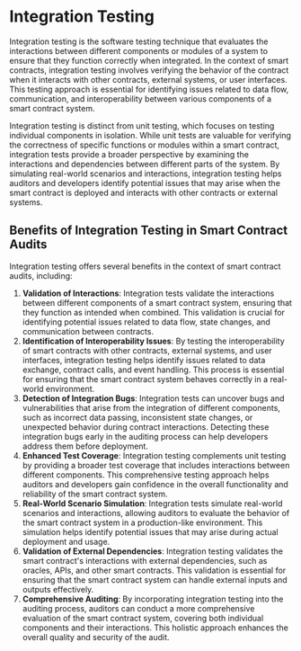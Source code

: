 # Integration Testing

Integration testing is the software testing technique that evaluates the interactions between different components or modules of a system to ensure that they function correctly when integrated. In the context of smart contracts, integration testing involves verifying the behavior of the contract when it interacts with other contracts, external systems, or user interfaces. This testing approach is essential for identifying issues related to data flow, communication, and interoperability between various components of a smart contract system.

Integration testing is distinct from unit testing, which focuses on testing individual components in isolation. While unit tests are valuable for verifying the correctness of specific functions or modules within a smart contract, integration tests provide a broader perspective by examining the interactions and dependencies between different parts of the system. By simulating real-world scenarios and interactions, integration testing helps auditors and developers identify potential issues that may arise when the smart contract is deployed and interacts with other contracts or external systems.

## Benefits of Integration Testing in Smart Contract Audits

Integration testing offers several benefits in the context of smart contract audits, including:

1. **Validation of Interactions**: Integration tests validate the interactions between different components of a smart contract system, ensuring that they function as intended when combined. This validation is crucial for identifying potential issues related to data flow, state changes, and communication between contracts.
2. **Identification of Interoperability Issues**: By testing the interoperability of smart contracts with other contracts, external systems, and user interfaces, integration testing helps identify issues related to data exchange, contract calls, and event handling. This process is essential for ensuring that the smart contract system behaves correctly in a real-world environment.
3. **Detection of Integration Bugs**: Integration tests can uncover bugs and vulnerabilities that arise from the integration of different components, such as incorrect data passing, inconsistent state changes, or unexpected behavior during contract interactions. Detecting these integration bugs early in the auditing process can help developers address them before deployment.
4. **Enhanced Test Coverage**: Integration testing complements unit testing by providing a broader test coverage that includes interactions between different components. This comprehensive testing approach helps auditors and developers gain confidence in the overall functionality and reliability of the smart contract system.
5. **Real-World Scenario Simulation**: Integration tests simulate real-world scenarios and interactions, allowing auditors to evaluate the behavior of the smart contract system in a production-like environment. This simulation helps identify potential issues that may arise during actual deployment and usage.
6. **Validation of External Dependencies**: Integration testing validates the smart contract's interactions with external dependencies, such as oracles, APIs, and other smart contracts. This validation is essential for ensuring that the smart contract system can handle external inputs and outputs effectively.
7. **Comprehensive Auditing**: By incorporating integration testing into the auditing process, auditors can conduct a more comprehensive evaluation of the smart contract system, covering both individual components and their interactions. This holistic approach enhances the overall quality and security of the audit.